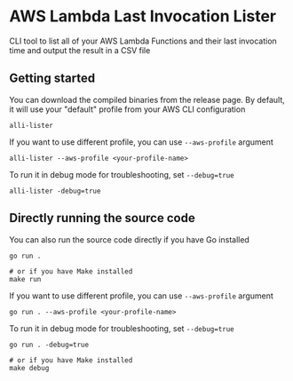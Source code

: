 # AWS Lambda Last Invocation Lister
CLI tool to list all of your AWS Lambda Functions and their last invocation time and output the result in a CSV file

## Getting started
You can download the compiled binaries from the release page. By default, it will use your "default" profile from your AWS CLI configuration
```shell
alli-lister
```

If you want to use different profile, you can use `--aws-profile` argument
```shell
alli-lister --aws-profile <your-profile-name>
```

To run it in debug mode for troubleshooting, set `--debug=true`
```shell
alli-lister -debug=true
```

## Directly running the source code
You can also run the source code directly if you have Go installed
```shell
go run .

# or if you have Make installed
make run
```

If you want to use different profile, you can use `--aws-profile` argument
```shell
go run . --aws-profile <your-profile-name>
```

To run it in debug mode for troubleshooting, set `--debug=true`
```shell
go run . -debug=true

# or if you have Make installed
make debug
```
